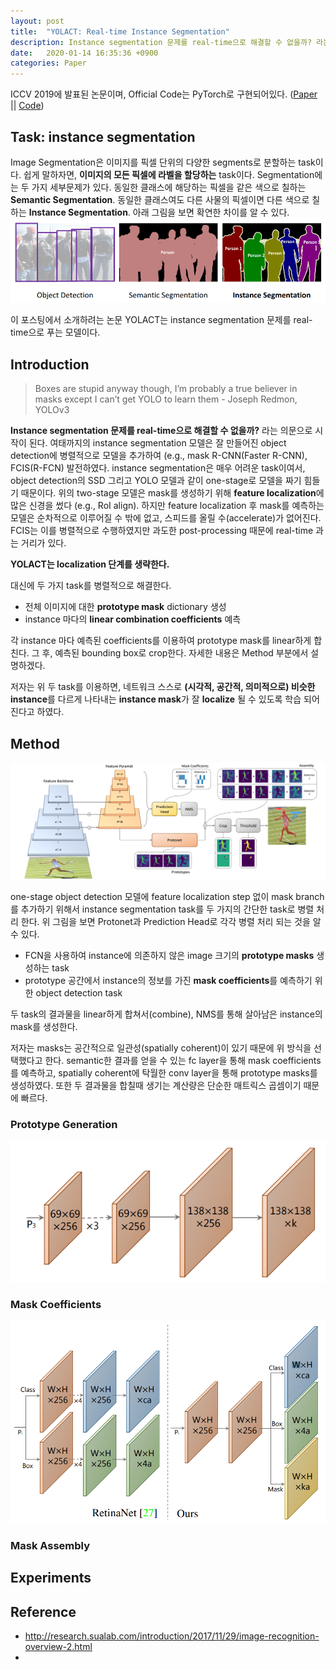 ```yaml
---
layout: post
title:  "YOLACT: Real-time Instance Segmentation"
description: Instance segmentation 문제를 real-time으로 해결할 수 없을까? 라는 의문으로 시작이 된다. 여태까지의 instance segmentation 모델은 잘 만들어진 object detection에 병렬적으로 모델을 추가하여 (e.g., mask R-CNN(Faster R-CNN), FCIS(R-FCN) 발전하였다. 하지만,
date:   2020-01-14 16:35:36 +0900
categories: Paper
---
```

ICCV 2019에 발표된 논문이며, Official Code는 PyTorch로 구현되어있다. ([Paper](https://arxiv.org/pdf/1904.02689.pdf) || [Code](https://github.com/dbolya/yolact))

## Task: instance segmentation
Image Segmentation은 이미지를 픽셀 단위의 다양한 segments로 분할하는 task이다. 쉽게 말하자면, **이미지의 모든 픽셀에 라벨을 할당하는** task이다. 
Segmentation에는 두 가지 세부문제가 있다. 동일한 클래스에 해당하는 픽셀을 같은 색으로 칠하는 **Semantic Segmentation**. 동일한 클래스여도 다른 사물의 픽셀이면 다른 색으로 칠하는 **Instance Segmentation**. 아래 그림을 보면 확연한 차이를 알 수 있다.
![segmentation 차이](https://raw.githubusercontent.com/byeongjokim/byeongjokim.github.io/master/assets/images/YOLACT/segmentation.png)

이 포스팅에서 소개하려는 논문 YOLACT는 instance segmentation 문제를 real-time으로 푸는 모델이다.

## Introduction
> Boxes are stupid anyway though, I’m probably a true believer in masks except I can’t get YOLO to learn them - Joseph Redmon, YOLOv3

**Instance segmentation 문제를 real-time으로 해결할 수 없을까?** 라는 의문으로 시작이 된다. 여태까지의 instance segmentation 모델은 잘 만들어진 object detection에 병렬적으로 모델을 추가하여 (e.g., mask R-CNN(Faster R-CNN), FCIS(R-FCN) 발전하였다. instance segmentation은 매우 어려운 task이여서, object detection의 SSD 그리고 YOLO 모델과 같이 one-stage로 모델을 짜기 힘들기 때문이다. 위의 two-stage 모델은 mask를 생성하기 위해 **feature localization**에 많은 신경을 썼다 (e.g., RoI align). 하지만 feature localization 후 mask를 예측하는 모델은 순차적으로 이루어질 수 밖에 없고, 스피드를 올릴 수(accelerate)가 없어진다. FCIS는 이를 병렬적으로 수행하였지만 과도한 post-processing 때문에 real-time 과는 거리가 있다.

**YOLACT는 localization 단계를 생략한다.**

대신에 두 가지 task를 병렬적으로 해결한다.
- 전체 이미지에 대한 **prototype mask** dictionary 생성
- instance 마다의 **linear combination coefficients** 예측

각 instance 마다 예측된 coefficients를 이용하여 prototype mask를 linear하게 합친다. 그 후, 예측된 bounding box로 crop한다. 자세한 내용은 Method 부분에서 설명하겠다.

저자는 위 두 task를 이용하면, 네트워크 스스로 **(시각적, 공간적, 의미적으로) 비슷한 instance**를 다르게 나타내는 **instance mask**가 잘 **localize** 될 수 있도록 학습 되어진다고 하였다. 

## Method
![모델의 전체 구조](https://raw.githubusercontent.com/byeongjokim/byeongjokim.github.io/master/assets/images/YOLACT/architecture.PNG)

one-stage object detection 모델에 feature localization step 없이 mask branch를 추가하기 위해서 instance segmentation task를 두 가지의 간단한 task로 병렬 처리 한다. 위 그림을 보면 Protonet과 Prediction Head로 각각 병렬 처리 되는 것을 알 수 있다.
- FCN을 사용하여 instance에 의존하지 않은 image 크기의 **prototype masks** 생성하는 task
- prototype 공간에서 instance의 정보를 가진 **mask coefficients**를 예측하기 위한 object detection task

두 task의 결과물을 linear하게 합쳐서(combine), NMS를 통해 살아남은 instance의 mask를 생성한다.

저자는 masks는 공간적으로 일관성(spatially coherent)이 있기 때문에 위 방식을 선택했다고 한다. semantic한 결과를 얻을 수 있는 fc layer을 통해 mask coefficients를 예측하고, spatially coherent에 탁월한 conv layer을 통해 prototype masks를 생성하였다. 또한 두 결과물을 합칠때 생기는 계산량은 단순한 매트릭스 곱셈이기 때문에 빠르다.

### Prototype Generation
![protonet의 구조](https://raw.githubusercontent.com/byeongjokim/byeongjokim.github.io/master/assets/images/YOLACT/protonet.PNG)



### Mask Coefficients
![head의 구조](https://raw.githubusercontent.com/byeongjokim/byeongjokim.github.io/master/assets/images/YOLACT/head.PNG)



### Mask Assembly


## Experiments


## Reference
- http://research.sualab.com/introduction/2017/11/29/image-recognition-overview-2.html
- 
